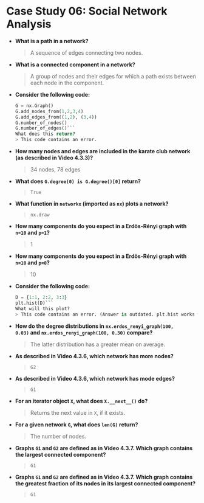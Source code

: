 # Case Study 06: Social Network Analysis

- **What is a path in a network?**
	> A sequence of edges connecting two nodes.

- **What is a connected component in a network?**
	> A group of nodes and their edges for which a path exists between each node in the component.

- **Consider the following code:**
	```python
	G = nx.Graph()
	G.add_nodes_from(1,2,3,4)
	G.add_edges_from((1,2), (3,4))
	G.number_of_nodes()
	G.number_of_edges()```
	What does this return?
	> This code contains an error.

- **How many nodes and edges are included in the karate club network (as described in Video 4.3.3)?**
	> 34 nodes, 78 edges

- **What does `G.degree(0) is G.degree()[0]` return?**
	> `True`

- **What function in `networkx` (imported as `nx`) plots a network?**
	>`nx.draw`

- **How many components do you expect in a Erdös-Rényi graph with `n=10` and `p=1`?**
	> 1

- **How many components do you expect in a Erdös-Rényi graph with `n=10` and `p=0`?**
	> 10

- **Consider the following code:**
	```python
	D = {1:1, 2:2, 3:3}
	plt.hist(D)```
	What will this plot?
	> This code contains an error. (Answer is outdated. plt.hist works with dictionaries)

- **How do the degree distributions in `nx.erdos_renyi_graph(100, 0.03)` and `nx.erdos_renyi_graph(100, 0.30)` compare?**
	> The latter distribution has a greater mean on average.

- **As described in Video 4.3.6, which network has more nodes?**
	> `G2`

- **As described in Video 4.3.6, which network has mode edges?**
	> `G1`

- **For an iterator object `X`, what does `X.__next__()` do?**
	> Returns the next value in `X`, if it exists.

- **For a given network `G`, what does `len(G)` return?**
	> The number of nodes.

- **Graphs `G1` and `G2` are defined as in Video 4.3.7. Which graph contains the largest connected component?**
	> `G1`

- **Graphs `G1` and `G2` are defined as in Video 4.3.7. Which graph contains the greatest fraction of its nodes in its largest connected component?**
	> `G1`